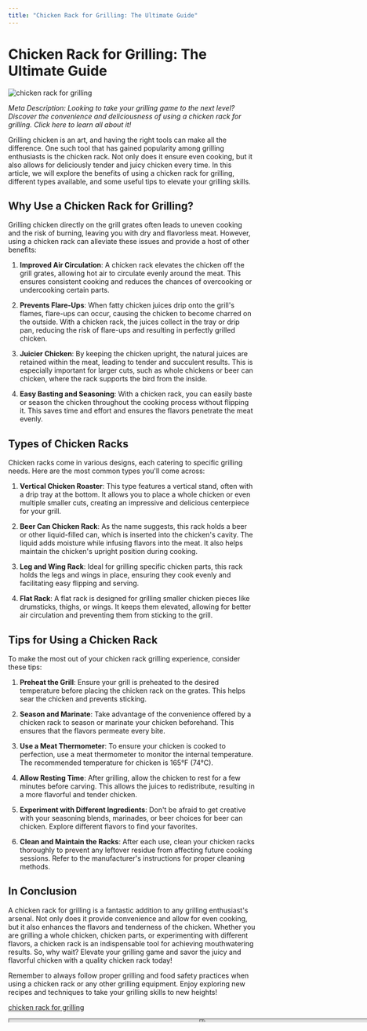 ```yaml
---
title: "Chicken Rack for Grilling: The Ultimate Guide"
---
```

# Chicken Rack for Grilling: The Ultimate Guide


![chicken rack for grilling](https://images.unsplash.com/photo-1518492104633-130d0cc84637?ixid=M3w0ODkxMTF8MHwxfHNlYXJjaHwxfHxjaGlja2VuJTIwcmFjayUyMGZvciUyMGdyaWxsaW5nfGVufDB8fHx8MTY5MjgwNDk0NXww&ixlib=rb-4.0.3&w=512&fit=max)

*Meta Description: Looking to take your grilling game to the next level? Discover the convenience and deliciousness of using a chicken rack for grilling. Click here to learn all about it!*

Grilling chicken is an art, and having the right tools can make all the difference. One such tool that has gained popularity among grilling enthusiasts is the chicken rack. Not only does it ensure even cooking, but it also allows for deliciously tender and juicy chicken every time. In this article, we will explore the benefits of using a chicken rack for grilling, different types available, and some useful tips to elevate your grilling skills.

## Why Use a Chicken Rack for Grilling?

Grilling chicken directly on the grill grates often leads to uneven cooking and the risk of burning, leaving you with dry and flavorless meat. However, using a chicken rack can alleviate these issues and provide a host of other benefits:

1. **Improved Air Circulation**: A chicken rack elevates the chicken off the grill grates, allowing hot air to circulate evenly around the meat. This ensures consistent cooking and reduces the chances of overcooking or undercooking certain parts.

2. **Prevents Flare-Ups**: When fatty chicken juices drip onto the grill's flames, flare-ups can occur, causing the chicken to become charred on the outside. With a chicken rack, the juices collect in the tray or drip pan, reducing the risk of flare-ups and resulting in perfectly grilled chicken.

3. **Juicier Chicken**: By keeping the chicken upright, the natural juices are retained within the meat, leading to tender and succulent results. This is especially important for larger cuts, such as whole chickens or beer can chicken, where the rack supports the bird from the inside.

4. **Easy Basting and Seasoning**: With a chicken rack, you can easily baste or season the chicken throughout the cooking process without flipping it. This saves time and effort and ensures the flavors penetrate the meat evenly.

## Types of Chicken Racks

Chicken racks come in various designs, each catering to specific grilling needs. Here are the most common types you'll come across:

1. **Vertical Chicken Roaster**: This type features a vertical stand, often with a drip tray at the bottom. It allows you to place a whole chicken or even multiple smaller cuts, creating an impressive and delicious centerpiece for your grill.

2. **Beer Can Chicken Rack**: As the name suggests, this rack holds a beer or other liquid-filled can, which is inserted into the chicken's cavity. The liquid adds moisture while infusing flavors into the meat. It also helps maintain the chicken's upright position during cooking.

3. **Leg and Wing Rack**: Ideal for grilling specific chicken parts, this rack holds the legs and wings in place, ensuring they cook evenly and facilitating easy flipping and serving.

4. **Flat Rack**: A flat rack is designed for grilling smaller chicken pieces like drumsticks, thighs, or wings. It keeps them elevated, allowing for better air circulation and preventing them from sticking to the grill.

## Tips for Using a Chicken Rack

To make the most out of your chicken rack grilling experience, consider these tips:

1. **Preheat the Grill**: Ensure your grill is preheated to the desired temperature before placing the chicken rack on the grates. This helps sear the chicken and prevents sticking.

2. **Season and Marinate**: Take advantage of the convenience offered by a chicken rack to season or marinate your chicken beforehand. This ensures that the flavors permeate every bite.

3. **Use a Meat Thermometer**: To ensure your chicken is cooked to perfection, use a meat thermometer to monitor the internal temperature. The recommended temperature for chicken is 165°F (74°C).

4. **Allow Resting Time**: After grilling, allow the chicken to rest for a few minutes before carving. This allows the juices to redistribute, resulting in a more flavorful and tender chicken.

5. **Experiment with Different Ingredients**: Don't be afraid to get creative with your seasoning blends, marinades, or beer choices for beer can chicken. Explore different flavors to find your favorites.

6. **Clean and Maintain the Racks**: After each use, clean your chicken racks thoroughly to prevent any leftover residue from affecting future cooking sessions. Refer to the manufacturer's instructions for proper cleaning methods.

## In Conclusion

A chicken rack for grilling is a fantastic addition to any grilling enthusiast's arsenal. Not only does it provide convenience and allow for even cooking, but it also enhances the flavors and tenderness of the chicken. Whether you are grilling a whole chicken, chicken parts, or experimenting with different flavors, a chicken rack is an indispensable tool for achieving mouthwatering results. So, why wait? Elevate your grilling game and savor the juicy and flavorful chicken with a quality chicken rack today!

Remember to always follow proper grilling and food safety practices when using a chicken rack or any other grilling equipment. Enjoy exploring new recipes and techniques to take your grilling skills to new heights!

[chicken rack for grilling](https://foxheightspubandgrill.com/post/chicken-rack-for-grilling)

<iframe src='https://foxheightspubandgrill.com/post/chicken-rack-for-grilling' width='800' height='5'></iframe>